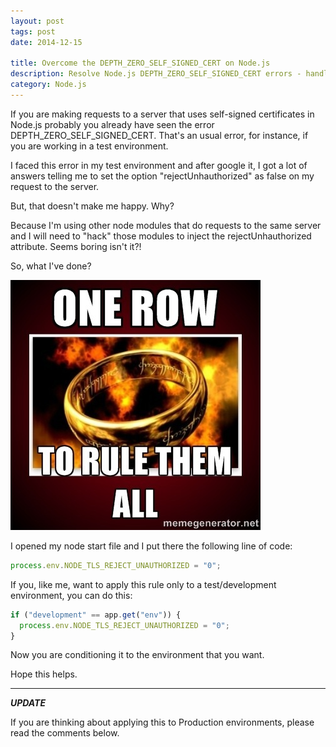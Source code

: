 ```yaml
---
layout: post
tags: post
date: 2014-12-15

title: Overcome the DEPTH_ZERO_SELF_SIGNED_CERT on Node.js
description: Resolve Node.js DEPTH_ZERO_SELF_SIGNED_CERT errors - handle self-signed certificates in development with NODE_TLS_REJECT_UNAUTHORIZED.
category: Node.js
---
```


If you are making requests to a server that uses self-signed certificates in Node.js probably you already have seen the error DEPTH_ZERO_SELF_SIGNED_CERT.
That's an usual error, for instance, if you are working in a test environment.

I faced this error in my test environment and after google it, I got a lot of answers telling me to set the option "rejectUnhauthorized" as false on my request to the server.

But, that doesn't make me happy. Why?

Because I'm using other node modules that do requests to the same server and I will need to "hack" those modules to inject the rejectUnhauthorized attribute. Seems boring isn't it?!

So, what I've done?

![One row to rule them all!](/images/overcome-the-depth_zero_self_signed_cert-on-nodejs-one-row-to-rule-them-all.jpg)

I opened my node start file and I put there the following line of code:

```js
process.env.NODE_TLS_REJECT_UNAUTHORIZED = "0";
```

If you, like me, want to apply this rule only to a test/development environment, you can do this:

```js
if ("development" == app.get("env")) {
  process.env.NODE_TLS_REJECT_UNAUTHORIZED = "0";
}
```

Now you are conditioning it to the environment that you want.

Hope this helps.

---

**_UPDATE_**

If you are thinking about applying this to Production environments, please read the comments below.
